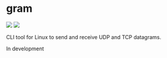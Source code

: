 # gram

![](https://github.com/luv4bytes/gram/workflows/ubuntu-18.04/badge.svg)
![](https://github.com/luv4bytes/gram/workflows/ubuntu-18.04-tests/badge.svg)

CLI tool for Linux to send and receive UDP and TCP datagrams.

In development
